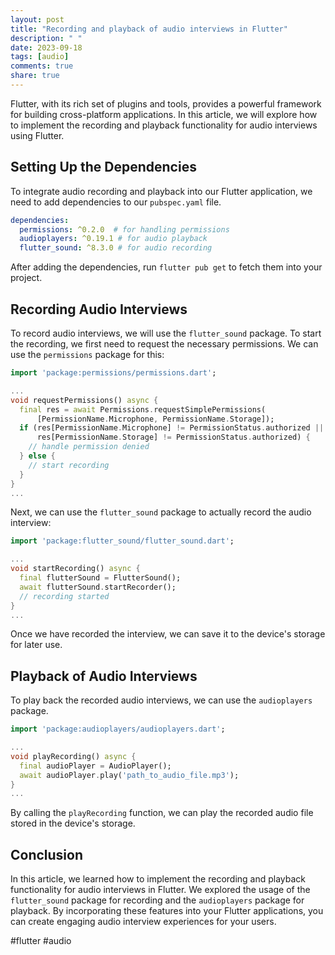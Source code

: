 ```yaml
---
layout: post
title: "Recording and playback of audio interviews in Flutter"
description: " "
date: 2023-09-18
tags: [audio]
comments: true
share: true
---
```


Flutter, with its rich set of plugins and tools, provides a powerful framework for building cross-platform applications. In this article, we will explore how to implement the recording and playback functionality for audio interviews using Flutter.

## Setting Up the Dependencies

To integrate audio recording and playback into our Flutter application, we need to add dependencies to our `pubspec.yaml` file.

```yaml
dependencies:
  permissions: ^0.2.0  # for handling permissions
  audioplayers: ^0.19.1 # for audio playback
  flutter_sound: ^8.3.0 # for audio recording
```

After adding the dependencies, run `flutter pub get` to fetch them into your project.

## Recording Audio Interviews

To record audio interviews, we will use the `flutter_sound` package. To start the recording, we first need to request the necessary permissions. We can use the `permissions` package for this:

```dart
import 'package:permissions/permissions.dart';

...
void requestPermissions() async {
  final res = await Permissions.requestSimplePermissions(
      [PermissionName.Microphone, PermissionName.Storage]);
  if (res[PermissionName.Microphone] != PermissionStatus.authorized ||
      res[PermissionName.Storage] != PermissionStatus.authorized) {
    // handle permission denied
  } else {
    // start recording
  }
}
...
```

Next, we can use the `flutter_sound` package to actually record the audio interview:

```dart
import 'package:flutter_sound/flutter_sound.dart';

...
void startRecording() async {
  final flutterSound = FlutterSound();
  await flutterSound.startRecorder();
  // recording started
}
...
```

Once we have recorded the interview, we can save it to the device's storage for later use.

## Playback of Audio Interviews

To play back the recorded audio interviews, we can use the `audioplayers` package.

```dart
import 'package:audioplayers/audioplayers.dart';

...
void playRecording() async {
  final audioPlayer = AudioPlayer();
  await audioPlayer.play('path_to_audio_file.mp3');
}
...
```

By calling the `playRecording` function, we can play the recorded audio file stored in the device's storage.

## Conclusion

In this article, we learned how to implement the recording and playback functionality for audio interviews in Flutter. We explored the usage of the `flutter_sound` package for recording and the `audioplayers` package for playback. By incorporating these features into your Flutter applications, you can create engaging audio interview experiences for your users.

#flutter #audio